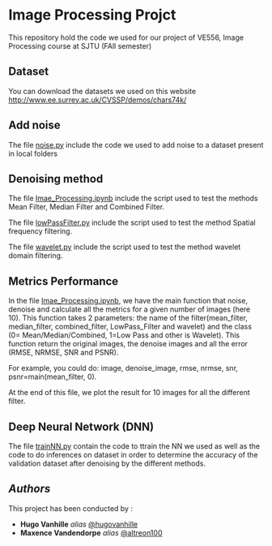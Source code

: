 # Image Processing Projct
This repository hold the code we used for our project of VE556, Image Processing course at SJTU (FAll semester)


## Dataset
You can download the datasets we used on this website
http://www.ee.surrey.ac.uk/CVSSP/demos/chars74k/

## Add noise
The file [noise.py](https://github.com/hugovanhille/ImageProgressing/noise.py)  include the code we used to add noise to a dataset present in local folders

## Denoising method 

The file [Imae_Processing.ipynb](https://github.com/hugovanhille/ImageProgressing/Imae_Processing.ipynb) include the script used to test the methods Mean Filter, Median Filter and Combined Filter.

The file [lowPassFilter.py](https://github.com/hugovanhille/ImageProgressing/lowPassFilter.py) include the script used to test the method Spatial frequency filtering.

The file [wavelet.py](https://github.com/hugovanhille/ImageProgressing/wavelet.py) include the script used to test the method wavelet domain filtering.

## Metrics Performance
In the file [Imae_Processing.ipynb](https://github.com/hugovanhille/ImageProgressing/Imae_Processing.ipynb), we have the main function that noise, denoise and calculate all the metrics for a given number of images (here 10). This function takes 2 parameters: the name of the filter(mean_filter, median_filter, combined_filter, LowPass_Filter and wavelet) and the class (0= Mean/Median/Combined, 1=Low Pass and other is Wavelet).  This function return the original images, the denoise images and all the error (RMSE, NRMSE, SNR and PSNR). 

For example, you could do: image, denoise_image, rmse, nrmse, snr, psnr=main(mean_filter, 0).

At the end of this file, we plot the result for 10 images for all the different filter.

## Deep Neural Network (DNN)
The file [trainNN.py](https://github.com/hugovanhille/ImageProgressing/trainNN.py) contain the code to ttrain the NN we used as well as the code to do inferences on dataset in order to determine the accuracy of the validation dataset after denoising by the different methods.

## _Authors_

This project has been conducted by :

* **Hugo Vanhille** _alias_ [@hugovanhille](https://github.com/hugovanhille)
* **Maxence Vandendorpe** _alias_ [@altreon100](https://github.com/altreon100)

